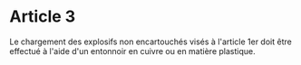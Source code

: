 # Article 3

Le chargement des explosifs non encartouchés visés à l'article 1er doit être effectué à l'aide d'un entonnoir en cuivre ou en matière plastique.
